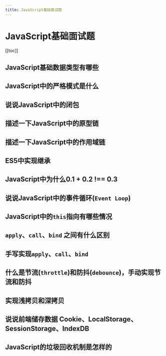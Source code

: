 ```yaml
---
title: JavaScript基础面试题
---
```

# JavaScript基础面试题

[[toc]]

## JavaScript基础数据类型有哪些
## JavaScript中的严格模式是什么
## 说说JavaScript中的闭包
## 描述一下JavaScript中的原型链
## 描述一下JavaScript中的作用域链
## ES5中实现继承
## JavaScript中为什么0.1 + 0.2 !== 0.3
## 说说JavaScript中的事件循环(`Event Loop`)
## JavaScript中的`this`指向有哪些情况
## `apply`、`call`、`bind` 之间有什么区别
## 手写实现`apply`、`call`、`bind`
## 什么是节流(`throttle`)和防抖(`debounce`)，手动实现节流和防抖
## 实现浅拷贝和深拷贝
## 说说前端储存数据 Cookie、LocalStorage、SessionStorage、IndexDB
## JavaScript的垃圾回收机制是怎样的
